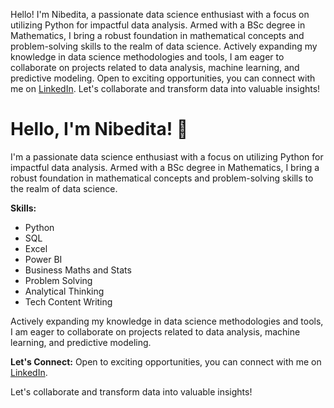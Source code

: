 Hello! I'm Nibedita, a passionate data science enthusiast with a focus on utilizing Python for impactful data analysis. Armed with a BSc degree in Mathematics, I bring a robust foundation in mathematical concepts and problem-solving skills to the realm of data science. Actively expanding my knowledge in data science methodologies and tools, I am eager to collaborate on projects related to data analysis, machine learning, and predictive modeling. Open to exciting opportunities, you can connect with me on [LinkedIn](https://www.linkedin.com/in/ns-nibedita-sahu/). Let's collaborate and transform data into valuable insights!

# Hello, I'm Nibedita! 👋

I'm a passionate data science enthusiast with a focus on utilizing Python for impactful data analysis. Armed with a BSc degree in Mathematics, I bring a robust foundation in mathematical concepts and problem-solving skills to the realm of data science.

**Skills:**
- Python
- SQL
- Excel
- Power BI
- Business Maths and Stats
- Problem Solving
- Analytical Thinking
- Tech Content Writing


Actively expanding my knowledge in data science methodologies and tools, I am eager to collaborate on projects related to data analysis, machine learning, and predictive modeling.

**Let's Connect:**
Open to exciting opportunities, you can connect with me on [LinkedIn](https://www.linkedin.com/in/ns-nibedita-sahu/). 

Let's collaborate and transform data into valuable insights!




<!---
nibeditans/nibeditans is a ✨ special ✨ repository because its `README.md` (this file) appears on your GitHub profile.
You can click the Preview link to take a look at your changes.
--->
